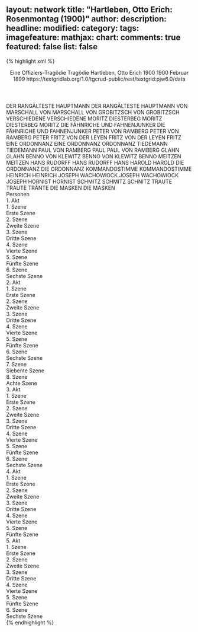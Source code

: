 layout: network
title: "Hartleben, Otto Erich: Rosenmontag (1900)"
author:
description:
headline:
modified:
category:
tags:
imagefeature:
mathjax:
chart:
comments: true
featured: false
list: false
---
{% highlight xml %}
<?xml-model href="https://raw.githubusercontent.com/DLiNa/project/master/rules/lina.rnc"?><?xml-model href="https://raw.githubusercontent.com/DLiNa/project/master/rules/lina.sch"?>
<play xmlns="http://lina.digital">
  <header>
    <title>Rosenmontag</title>
    <subtitle>Eine Offiziers-Tragödie</subtitle>
    <genretitle>Tragödie</genretitle>
    <author>Hartleben, Otto Erich</author>
    <date type="print" when="1898">1900</date>
    <date type="premiere" when="1900">1900</date>
    <date type="written" when="1899">Februar 1899</date>
    <source>https://textgridlab.org/1.0/tgcrud-public/rest/textgrid:pjw6.0/data</source>
  </header>
  <personae>
    <character>
      <name>DER RANGÄLTESTE HAUPTMANN</name>
      <alias xml:id="der_rangälteste_hauptmann">
        <name>DER RANGÄLTESTE HAUPTMANN</name>
      </alias>
    </character>
    <character>
      <name>VON MARSCHALL</name>
      <alias xml:id="von_marschall">
        <name>VON MARSCHALL</name>
      </alias>
    </character>
    <character>
      <name>VON GROBITZSCH</name>
      <alias xml:id="von_grobitzsch">
        <name>VON GROBITZSCH</name>
      </alias>
    </character>
    <character>
      <name>VERSCHIEDENE</name>
      <alias xml:id="verschiedene">
        <name>VERSCHIEDENE</name>
      </alias>
    </character>
    <character>
      <name>MORITZ DIESTERBEG</name>
      <alias xml:id="moritz_diesterbeg">
        <name>MORITZ DIESTERBEG</name>
      </alias>
      <alias xml:id="moritz">
        <name>MORITZ</name>
      </alias>
    </character>
    <character>
      <name>DIE FÄHNRICHE UND FAHNENJUNKER</name>
      <alias xml:id="die_fähnriche_und_fahnenjunker">
        <name>DIE FÄHNRICHE UND FAHNENJUNKER</name>
      </alias>
    </character>
    <character>
      <name>PETER VON RAMBERG</name>
      <alias xml:id="peter_von_ramberg">
        <name>PETER VON RAMBERG</name>
      </alias>
      <alias xml:id="peter">
        <name>PETER</name>
      </alias>
    </character>
    <character>
      <name>FRITZ VON DER LEYEN</name>
      <alias xml:id="fritz_von_der_leyen">
        <name>FRITZ VON DER LEYEN</name>
      </alias>
      <alias xml:id="fritz">
        <name>FRITZ</name>
      </alias>
    </character>
    <character>
      <name>EINE ORDONNANZ</name>
      <alias xml:id="eine_ordonnanz">
        <name>EINE ORDONNANZ</name>
      </alias>
      <alias xml:id="ordonnanz">
        <name>ORDONNANZ</name>
      </alias>
    </character>
    <character>
      <name>TIEDEMANN</name>
      <alias xml:id="tiedemann">
        <name>TIEDEMANN</name>
      </alias>
    </character>
    <character>
      <name>PAUL VON RAMBERG</name>
      <alias xml:id="paul">
        <name>PAUL</name>
      </alias>
      <alias xml:id="paul_von_ramberg">
        <name>PAUL VON RAMBERG</name>
      </alias>
    </character>
    <character>
      <name>GLAHN</name>
      <alias xml:id="glahn">
        <name>GLAHN</name>
      </alias>
    </character>
    <character>
      <name>BENNO VON KLEWITZ</name>
      <alias xml:id="benno_von_klewitz">
        <name>BENNO VON KLEWITZ</name>
      </alias>
      <alias xml:id="benno">
        <name>BENNO</name>
      </alias>
    </character>
    <character>
      <name>MEITZEN</name>
      <alias xml:id="meitzen">
        <name>MEITZEN</name>
      </alias>
    </character>
    <character>
      <name>HANS RUDORFF</name>
      <alias xml:id="hans_rudorff">
        <name>HANS RUDORFF</name>
      </alias>
      <alias xml:id="hans">
        <name>HANS</name>
      </alias>
    </character>
    <character>
      <name>HAROLD</name>
      <alias xml:id="harold">
        <name>HAROLD</name>
      </alias>
    </character>
    <character>
      <name>DIE ORDONNANZ</name>
      <alias xml:id="die_ordonnanz">
        <name>DIE ORDONNANZ</name>
      </alias>
    </character>
    <character>
      <name>KOMMANDOSTIMME</name>
      <alias xml:id="kommandostimme">
        <name>KOMMANDOSTIMME</name>
      </alias>
    </character>
    <character>
      <name>HEINRICH</name>
      <alias xml:id="heinrich">
        <name>HEINRICH</name>
      </alias>
    </character>
    <character>
      <name>JOSEPH WACHOWIOCK</name>
      <alias xml:id="joseph_wachowiock">
        <name>JOSEPH WACHOWIOCK</name>
      </alias>
      <alias xml:id="joseph">
        <name>JOSEPH</name>
      </alias>
    </character>
    <character>
      <name>HORNIST</name>
      <alias xml:id="hornist">
        <name>HORNIST</name>
      </alias>
    </character>
    <character>
      <name>SCHMITZ</name>
      <alias xml:id="schmitz">
        <name>SCHMITZ</name>
      </alias>
      <alias xml:id="schnitz">
        <name>SCHNITZ</name>
      </alias>
    </character>
    <character>
      <name>TRAUTE</name>
      <alias xml:id="traute">
        <name>TRAUTE</name>
      </alias>
      <alias xml:id="tränte">
        <name>TRÄNTE</name>
      </alias>
    </character>
    <character>
      <name>DIE MASKEN</name>
      <alias xml:id="die_masken">
        <name>DIE MASKEN</name>
      </alias>
    </character>
  </personae>
  <text>
    <div>
      <head>Personen</head>
    </div>
    <div>
      <head>1. Akt</head>
      <div>
        <head>1. Szene</head>
        <div>
          <head>Erste Szene</head>
          <sp who="#der_rangälteste_hauptmann">
            <amount n="3" unit="speech_acts"/>
            <amount n="95" unit="words"/>
            <amount n="1" unit="lines"/>
            <amount n="590" unit="chars"/>
          </sp>
          <sp who="#von_marschall">
            <amount n="6" unit="speech_acts"/>
            <amount n="269" unit="words"/>
            <amount n="3" unit="lines"/>
            <amount n="1615" unit="chars"/>
          </sp>
          <sp who="#von_grobitzsch">
            <amount n="1" unit="speech_acts"/>
          </sp>
          <sp who="#der_rangälteste_hauptmann #von_grobitzsch #verschiedene #moritz_diesterbeg #die_fähnriche_und_fahnenjunker">
            <amount n="1" unit="speech_acts"/>
            <amount n="1" unit="words"/>
            <amount n="1" unit="lines"/>
            <amount n="4" unit="chars"/>
          </sp>
          <sp who="#verschiedene">
            <amount n="1" unit="speech_acts"/>
            <amount n="1" unit="words"/>
            <amount n="1" unit="lines"/>
            <amount n="6" unit="chars"/>
          </sp>
          <sp who="#moritz_diesterbeg">
            <amount n="1" unit="speech_acts"/>
            <amount n="3" unit="words"/>
            <amount n="1" unit="lines"/>
            <amount n="18" unit="chars"/>
          </sp>
          <sp who="#die_fähnriche_und_fahnenjunker">
            <amount n="2" unit="speech_acts"/>
            <amount n="19" unit="words"/>
            <amount n="128" unit="chars"/>
          </sp>
        </div>
      </div>
      <div>
        <head>2. Szene</head>
        <div>
          <head>Zweite Szene</head>
          <sp who="#peter_von_ramberg">
            <amount n="1" unit="speech_acts"/>
            <amount n="1" unit="words"/>
            <amount n="1" unit="lines"/>
            <amount n="6" unit="chars"/>
          </sp>
          <sp who="#fritz_von_der_leyen">
            <amount n="1" unit="speech_acts"/>
          </sp>
          <sp who="#peter">
            <amount n="6" unit="speech_acts"/>
            <amount n="58" unit="words"/>
            <amount n="5" unit="lines"/>
            <amount n="332" unit="chars"/>
          </sp>
          <sp who="#fritz">
            <amount n="5" unit="speech_acts"/>
            <amount n="37" unit="words"/>
            <amount n="5" unit="lines"/>
            <amount n="205" unit="chars"/>
          </sp>
        </div>
      </div>
      <div>
        <head>3. Szene</head>
        <div>
          <head>Dritte Szene</head>
          <sp who="#von_grobitzsch">
            <amount n="8" unit="speech_acts"/>
            <amount n="99" unit="words"/>
            <amount n="7" unit="lines"/>
            <amount n="554" unit="chars"/>
          </sp>
          <sp who="#peter">
            <amount n="13" unit="speech_acts"/>
            <amount n="102" unit="words"/>
            <amount n="13" unit="lines"/>
            <amount n="628" unit="chars"/>
          </sp>
          <sp who="#eine_ordonnanz">
            <amount n="2" unit="speech_acts"/>
            <amount n="9" unit="words"/>
            <amount n="2" unit="lines"/>
            <amount n="51" unit="chars"/>
          </sp>
          <sp who="#ordonnanz">
            <amount n="2" unit="speech_acts"/>
            <amount n="1" unit="words"/>
            <amount n="1" unit="lines"/>
            <amount n="6" unit="chars"/>
          </sp>
          <sp who="#tiedemann">
            <amount n="3" unit="speech_acts"/>
            <amount n="16" unit="words"/>
            <amount n="2" unit="lines"/>
            <amount n="87" unit="chars"/>
          </sp>
          <sp who="#moritz">
            <amount n="7" unit="speech_acts"/>
            <amount n="74" unit="words"/>
            <amount n="6" unit="lines"/>
            <amount n="374" unit="chars"/>
          </sp>
          <sp who="#paul">
            <amount n="7" unit="speech_acts"/>
            <amount n="83" unit="words"/>
            <amount n="5" unit="lines"/>
            <amount n="468" unit="chars"/>
          </sp>
          <sp who="#glahn">
            <amount n="4" unit="speech_acts"/>
            <amount n="32" unit="words"/>
            <amount n="4" unit="lines"/>
            <amount n="175" unit="chars"/>
          </sp>
          <sp who="#von_marschall">
            <amount n="5" unit="speech_acts"/>
            <amount n="53" unit="words"/>
            <amount n="3" unit="lines"/>
            <amount n="336" unit="chars"/>
          </sp>
          <sp who="#glahn #von_grobitzsch">
            <amount n="1" unit="speech_acts"/>
            <amount n="8" unit="words"/>
            <amount n="1" unit="lines"/>
            <amount n="53" unit="chars"/>
          </sp>
          <sp who="#benno_von_klewitz">
            <amount n="1" unit="speech_acts"/>
            <amount n="29" unit="words"/>
            <amount n="163" unit="chars"/>
          </sp>
          <sp who="#meitzen">
            <amount n="7" unit="speech_acts"/>
            <amount n="45" unit="words"/>
            <amount n="6" unit="lines"/>
            <amount n="295" unit="chars"/>
          </sp>
          <sp who="#benno">
            <amount n="4" unit="speech_acts"/>
            <amount n="35" unit="words"/>
            <amount n="3" unit="lines"/>
            <amount n="216" unit="chars"/>
          </sp>
        </div>
      </div>
      <div>
        <head>4. Szene</head>
        <div>
          <head>Vierte Szene</head>
          <sp who="#von_grobitzsch">
            <amount n="13" unit="speech_acts"/>
            <amount n="208" unit="words"/>
            <amount n="9" unit="lines"/>
            <amount n="1202" unit="chars"/>
          </sp>
          <sp who="#von_marschall">
            <amount n="13" unit="speech_acts"/>
            <amount n="222" unit="words"/>
            <amount n="9" unit="lines"/>
            <amount n="1225" unit="chars"/>
          </sp>
          <sp who="#glahn">
            <amount n="4" unit="speech_acts"/>
            <amount n="61" unit="words"/>
            <amount n="2" unit="lines"/>
            <amount n="381" unit="chars"/>
          </sp>
        </div>
      </div>
      <div>
        <head>5. Szene</head>
        <div>
          <head>Fünfte Szene</head>
          <sp who="#hans_rudorff">
            <amount n="1" unit="speech_acts"/>
            <amount n="45" unit="words"/>
            <amount n="307" unit="chars"/>
          </sp>
          <sp who="#von_marschall">
            <amount n="6" unit="speech_acts"/>
            <amount n="46" unit="words"/>
            <amount n="5" unit="lines"/>
            <amount n="282" unit="chars"/>
          </sp>
          <sp who="#hans">
            <amount n="25" unit="speech_acts"/>
            <amount n="283" unit="words"/>
            <amount n="18" unit="lines"/>
            <amount n="1557" unit="chars"/>
          </sp>
          <sp who="#glahn">
            <amount n="3" unit="speech_acts"/>
            <amount n="8" unit="words"/>
            <amount n="3" unit="lines"/>
            <amount n="58" unit="chars"/>
          </sp>
          <sp who="#von_grobitzsch">
            <amount n="9" unit="speech_acts"/>
            <amount n="86" unit="words"/>
            <amount n="8" unit="lines"/>
            <amount n="483" unit="chars"/>
          </sp>
          <sp who="#peter">
            <amount n="10" unit="speech_acts"/>
            <amount n="123" unit="words"/>
            <amount n="8" unit="lines"/>
            <amount n="690" unit="chars"/>
          </sp>
          <sp who="#paul">
            <amount n="4" unit="speech_acts"/>
            <amount n="46" unit="words"/>
            <amount n="4" unit="lines"/>
            <amount n="252" unit="chars"/>
          </sp>
          <sp who="#eine_ordonnanz">
            <amount n="2" unit="speech_acts"/>
            <amount n="6" unit="words"/>
            <amount n="1" unit="lines"/>
            <amount n="36" unit="chars"/>
          </sp>
          <sp who="#moritz">
            <amount n="14" unit="speech_acts"/>
            <amount n="241" unit="words"/>
            <amount n="10" unit="lines"/>
            <amount n="1388" unit="chars"/>
          </sp>
          <sp who="#benno">
            <amount n="8" unit="speech_acts"/>
            <amount n="85" unit="words"/>
            <amount n="7" unit="lines"/>
            <amount n="492" unit="chars"/>
          </sp>
          <sp who="#ordonnanz">
            <amount n="2" unit="speech_acts"/>
          </sp>
          <sp who="#meitzen">
            <amount n="1" unit="speech_acts"/>
            <amount n="7" unit="words"/>
            <amount n="1" unit="lines"/>
            <amount n="42" unit="chars"/>
          </sp>
          <sp who="#harold">
            <amount n="6" unit="speech_acts"/>
            <amount n="62" unit="words"/>
            <amount n="5" unit="lines"/>
            <amount n="341" unit="chars"/>
          </sp>
          <sp who="#von_marschall #hans #von_grobitzsch">
            <amount n="1" unit="speech_acts"/>
          </sp>
          <sp who="#von_marschall #glahn">
            <amount n="2" unit="speech_acts"/>
            <amount n="5" unit="words"/>
            <amount n="2" unit="lines"/>
            <amount n="41" unit="chars"/>
          </sp>
        </div>
      </div>
      <div>
        <head>6. Szene</head>
        <div>
          <head>Sechste Szene</head>
          <sp who="#harold">
            <amount n="7" unit="speech_acts"/>
            <amount n="154" unit="words"/>
            <amount n="4" unit="lines"/>
            <amount n="873" unit="chars"/>
          </sp>
          <sp who="#meitzen">
            <amount n="1" unit="speech_acts"/>
            <amount n="13" unit="words"/>
            <amount n="1" unit="lines"/>
            <amount n="86" unit="chars"/>
          </sp>
          <sp who="#hans">
            <amount n="33" unit="speech_acts"/>
            <amount n="814" unit="words"/>
            <amount n="21" unit="lines"/>
            <amount n="4636" unit="chars"/>
          </sp>
          <sp who="#moritz">
            <amount n="12" unit="speech_acts"/>
            <amount n="85" unit="words"/>
            <amount n="11" unit="lines"/>
            <amount n="493" unit="chars"/>
          </sp>
          <sp who="#peter">
            <amount n="18" unit="speech_acts"/>
            <amount n="135" unit="words"/>
            <amount n="17" unit="lines"/>
            <amount n="791" unit="chars"/>
          </sp>
          <sp who="#ordonnanz">
            <amount n="6" unit="speech_acts"/>
            <amount n="15" unit="words"/>
            <amount n="3" unit="lines"/>
            <amount n="86" unit="chars"/>
          </sp>
          <sp who="#paul">
            <amount n="13" unit="speech_acts"/>
            <amount n="80" unit="words"/>
            <amount n="12" unit="lines"/>
            <amount n="442" unit="chars"/>
          </sp>
          <sp who="#die_ordonnanz">
            <amount n="2" unit="speech_acts"/>
            <amount n="2" unit="words"/>
            <amount n="1" unit="lines"/>
            <amount n="14" unit="chars"/>
          </sp>
          <sp who="#peter #paul">
            <amount n="2" unit="speech_acts"/>
            <amount n="3" unit="words"/>
            <amount n="2" unit="lines"/>
            <amount n="14" unit="chars"/>
          </sp>
          <sp who="#harold #meitzen #moritz #peter #paul #ordonnanz">
            <amount n="5" unit="speech_acts"/>
            <amount n="31" unit="words"/>
            <amount n="4" unit="lines"/>
            <amount n="211" unit="chars"/>
          </sp>
          <sp who="#kommandostimme">
            <amount n="1" unit="speech_acts"/>
            <amount n="2" unit="words"/>
            <amount n="1" unit="lines"/>
            <amount n="14" unit="chars"/>
          </sp>
        </div>
      </div>
    </div>
    <div>
      <head>2. Akt</head>
      <div>
        <head>1. Szene</head>
        <div>
          <head>Erste Szene</head>
          <sp who="#hans">
            <amount n="11" unit="speech_acts"/>
            <amount n="248" unit="words"/>
            <amount n="6" unit="lines"/>
            <amount n="1347" unit="chars"/>
          </sp>
          <sp who="#heinrich">
            <amount n="10" unit="speech_acts"/>
            <amount n="26" unit="words"/>
            <amount n="6" unit="lines"/>
            <amount n="176" unit="chars"/>
          </sp>
        </div>
      </div>
      <div>
        <head>2. Szene</head>
        <div>
          <head>Zweite Szene</head>
          <sp who="#heinrich">
            <amount n="8" unit="speech_acts"/>
            <amount n="91" unit="words"/>
            <amount n="5" unit="lines"/>
            <amount n="467" unit="chars"/>
          </sp>
          <sp who="#joseph_wachowiock">
            <amount n="1" unit="speech_acts"/>
            <amount n="8" unit="words"/>
            <amount n="1" unit="lines"/>
            <amount n="39" unit="chars"/>
          </sp>
          <sp who="#joseph">
            <amount n="7" unit="speech_acts"/>
            <amount n="51" unit="words"/>
            <amount n="6" unit="lines"/>
            <amount n="273" unit="chars"/>
          </sp>
        </div>
      </div>
      <div>
        <head>3. Szene</head>
        <div>
          <head>Dritte Szene</head>
          <sp who="#peter">
            <amount n="3" unit="speech_acts"/>
            <amount n="33" unit="words"/>
            <amount n="1" unit="lines"/>
            <amount n="217" unit="chars"/>
          </sp>
          <sp who="#hans">
            <amount n="12" unit="speech_acts"/>
            <amount n="278" unit="words"/>
            <amount n="8" unit="lines"/>
            <amount n="1677" unit="chars"/>
          </sp>
          <sp who="#von_marschall">
            <amount n="6" unit="speech_acts"/>
            <amount n="47" unit="words"/>
            <amount n="6" unit="lines"/>
            <amount n="303" unit="chars"/>
          </sp>
          <sp who="#hornist">
            <amount n="2" unit="speech_acts"/>
          </sp>
          <sp who="#peter #von_marschall #benno #paul #heinrich #schmitz #harold #moritz">
            <amount n="3" unit="speech_acts"/>
            <amount n="11" unit="words"/>
            <amount n="2" unit="lines"/>
            <amount n="73" unit="chars"/>
          </sp>
          <sp who="#heinrich">
            <amount n="1" unit="speech_acts"/>
            <amount n="22" unit="words"/>
            <amount n="123" unit="chars"/>
          </sp>
          <sp who="#peter #paul">
            <amount n="1" unit="speech_acts"/>
          </sp>
          <sp who="#benno">
            <amount n="2" unit="speech_acts"/>
            <amount n="52" unit="words"/>
            <amount n="1" unit="lines"/>
            <amount n="325" unit="chars"/>
          </sp>
          <sp who="#schmitz">
            <amount n="9" unit="speech_acts"/>
            <amount n="378" unit="words"/>
            <amount n="5" unit="lines"/>
            <amount n="2205" unit="chars"/>
          </sp>
          <sp who="#paul">
            <amount n="1" unit="speech_acts"/>
          </sp>
          <sp who="#peter #benno #paul #heinrich #schmitz #harold #moritz">
            <amount n="1" unit="speech_acts"/>
          </sp>
          <sp who="#harold #moritz">
            <amount n="1" unit="speech_acts"/>
            <amount n="2" unit="words"/>
            <amount n="1" unit="lines"/>
            <amount n="15" unit="chars"/>
          </sp>
        </div>
      </div>
      <div>
        <head>4. Szene</head>
        <div>
          <head>Vierte Szene</head>
          <sp who="#paul #hans">
            <amount n="1" unit="speech_acts"/>
          </sp>
          <sp who="#peter">
            <amount n="7" unit="speech_acts"/>
            <amount n="179" unit="words"/>
            <amount n="3" unit="lines"/>
            <amount n="1029" unit="chars"/>
          </sp>
          <sp who="#schmitz">
            <amount n="6" unit="speech_acts"/>
            <amount n="81" unit="words"/>
            <amount n="4" unit="lines"/>
            <amount n="501" unit="chars"/>
          </sp>
          <sp who="#hans">
            <amount n="4" unit="speech_acts"/>
            <amount n="38" unit="words"/>
            <amount n="3" unit="lines"/>
            <amount n="206" unit="chars"/>
          </sp>
          <sp who="#paul">
            <amount n="1" unit="speech_acts"/>
            <amount n="3" unit="words"/>
            <amount n="1" unit="lines"/>
            <amount n="28" unit="chars"/>
          </sp>
        </div>
      </div>
      <div>
        <head>5. Szene</head>
        <div>
          <head>Fünfte Szene</head>
          <sp who="#hans">
            <amount n="31" unit="speech_acts"/>
            <amount n="907" unit="words"/>
            <amount n="18" unit="lines"/>
            <amount n="5089" unit="chars"/>
          </sp>
          <sp who="#schmitz">
            <amount n="29" unit="speech_acts"/>
            <amount n="735" unit="words"/>
            <amount n="17" unit="lines"/>
            <amount n="3921" unit="chars"/>
          </sp>
          <sp who="#schnitz">
            <amount n="1" unit="speech_acts"/>
            <amount n="2" unit="words"/>
            <amount n="1" unit="lines"/>
            <amount n="14" unit="chars"/>
          </sp>
        </div>
      </div>
      <div>
        <head>6. Szene</head>
        <div>
          <head>Sechste Szene</head>
          <sp who="#moritz">
            <amount n="3" unit="speech_acts"/>
            <amount n="40" unit="words"/>
            <amount n="2" unit="lines"/>
            <amount n="259" unit="chars"/>
          </sp>
          <sp who="#schmitz">
            <amount n="3" unit="speech_acts"/>
            <amount n="106" unit="words"/>
            <amount n="572" unit="chars"/>
          </sp>
          <sp who="#hans">
            <amount n="3" unit="speech_acts"/>
            <amount n="76" unit="words"/>
            <amount n="1" unit="lines"/>
            <amount n="429" unit="chars"/>
          </sp>
        </div>
      </div>
      <div>
        <head>7. Szene</head>
        <div>
          <head>Siebente Szene</head>
          <sp who="#moritz">
            <amount n="12" unit="speech_acts"/>
            <amount n="200" unit="words"/>
            <amount n="8" unit="lines"/>
            <amount n="1083" unit="chars"/>
          </sp>
          <sp who="#peter #paul_von_ramberg">
            <amount n="1" unit="speech_acts"/>
          </sp>
          <sp who="#peter">
            <amount n="20" unit="speech_acts"/>
            <amount n="347" unit="words"/>
            <amount n="11" unit="lines"/>
            <amount n="1922" unit="chars"/>
          </sp>
          <sp who="#paul">
            <amount n="20" unit="speech_acts"/>
            <amount n="435" unit="words"/>
            <amount n="11" unit="lines"/>
            <amount n="2382" unit="chars"/>
          </sp>
          <sp who="#peter #paul">
            <amount n="1" unit="speech_acts"/>
          </sp>
          <sp who="#harold">
            <amount n="18" unit="speech_acts"/>
            <amount n="306" unit="words"/>
            <amount n="13" unit="lines"/>
            <amount n="1736" unit="chars"/>
          </sp>
        </div>
      </div>
      <div>
        <head>8. Szene</head>
        <div>
          <head>Achte Szene</head>
          <sp who="#hans">
            <amount n="12" unit="speech_acts"/>
            <amount n="280" unit="words"/>
            <amount n="8" unit="lines"/>
            <amount n="1592" unit="chars"/>
          </sp>
          <sp who="#peter">
            <amount n="5" unit="speech_acts"/>
            <amount n="32" unit="words"/>
            <amount n="5" unit="lines"/>
            <amount n="170" unit="chars"/>
          </sp>
          <sp who="#paul">
            <amount n="3" unit="speech_acts"/>
            <amount n="28" unit="words"/>
            <amount n="2" unit="lines"/>
            <amount n="167" unit="chars"/>
          </sp>
          <sp who="#harold">
            <amount n="5" unit="speech_acts"/>
            <amount n="95" unit="words"/>
            <amount n="2" unit="lines"/>
            <amount n="532" unit="chars"/>
          </sp>
          <sp who="#peter #paul">
            <amount n="1" unit="speech_acts"/>
            <amount n="5" unit="words"/>
            <amount n="1" unit="lines"/>
            <amount n="27" unit="chars"/>
          </sp>
          <sp who="#heinrich">
            <amount n="3" unit="speech_acts"/>
            <amount n="9" unit="words"/>
            <amount n="1" unit="lines"/>
            <amount n="45" unit="chars"/>
          </sp>
        </div>
      </div>
    </div>
    <div>
      <head>3. Akt</head>
      <div>
        <head>1. Szene</head>
        <div>
          <head>Erste Szene</head>
          <sp who="#hans">
            <amount n="30" unit="speech_acts"/>
            <amount n="371" unit="words"/>
            <amount n="23" unit="lines"/>
            <amount n="2035" unit="chars"/>
          </sp>
          <sp who="#heinrich">
            <amount n="29" unit="speech_acts"/>
            <amount n="125" unit="words"/>
            <amount n="19" unit="lines"/>
            <amount n="777" unit="chars"/>
          </sp>
          <sp who="#eine_ordonnanz">
            <amount n="1" unit="speech_acts"/>
          </sp>
        </div>
      </div>
      <div>
        <head>2. Szene</head>
        <div>
          <head>Zweite Szene</head>
          <sp who="#harold">
            <amount n="28" unit="speech_acts"/>
            <amount n="405" unit="words"/>
            <amount n="22" unit="lines"/>
            <amount n="2275" unit="chars"/>
          </sp>
          <sp who="#hans">
            <amount n="27" unit="speech_acts"/>
            <amount n="679" unit="words"/>
            <amount n="12" unit="lines"/>
            <amount n="3741" unit="chars"/>
          </sp>
        </div>
      </div>
      <div>
        <head>3. Szene</head>
        <div>
          <head>Dritte Szene</head>
          <sp who="#heinrich">
            <amount n="2" unit="speech_acts"/>
          </sp>
          <sp who="#traute">
            <amount n="2" unit="speech_acts"/>
          </sp>
          <sp who="#harold">
            <amount n="2" unit="speech_acts"/>
            <amount n="57" unit="words"/>
            <amount n="294" unit="chars"/>
          </sp>
          <sp who="#hans">
            <amount n="2" unit="speech_acts"/>
            <amount n="20" unit="words"/>
            <amount n="110" unit="chars"/>
          </sp>
        </div>
      </div>
      <div>
        <head>4. Szene</head>
        <div>
          <head>Vierte Szene</head>
          <sp who="#hans">
            <amount n="33" unit="speech_acts"/>
            <amount n="410" unit="words"/>
            <amount n="22" unit="lines"/>
            <amount n="2235" unit="chars"/>
          </sp>
          <sp who="#traute">
            <amount n="31" unit="speech_acts"/>
            <amount n="343" unit="words"/>
            <amount n="21" unit="lines"/>
            <amount n="1882" unit="chars"/>
          </sp>
          <sp who="#heinrich">
            <amount n="4" unit="speech_acts"/>
            <amount n="6" unit="words"/>
            <amount n="1" unit="lines"/>
            <amount n="36" unit="chars"/>
          </sp>
        </div>
      </div>
      <div>
        <head>5. Szene</head>
        <div>
          <head>Fünfte Szene</head>
          <sp who="#von_grobitzsch">
            <amount n="23" unit="speech_acts"/>
            <amount n="537" unit="words"/>
            <amount n="12" unit="lines"/>
            <amount n="3099" unit="chars"/>
          </sp>
          <sp who="#hans">
            <amount n="20" unit="speech_acts"/>
            <amount n="360" unit="words"/>
            <amount n="12" unit="lines"/>
            <amount n="2074" unit="chars"/>
          </sp>
          <sp who="#traute">
            <amount n="2" unit="speech_acts"/>
            <amount n="29" unit="words"/>
            <amount n="1" unit="lines"/>
            <amount n="167" unit="chars"/>
          </sp>
        </div>
      </div>
      <div>
        <head>6. Szene</head>
        <div>
          <head>Sechste Szene</head>
          <sp who="#hans">
            <amount n="17" unit="speech_acts"/>
            <amount n="309" unit="words"/>
            <amount n="10" unit="lines"/>
            <amount n="1690" unit="chars"/>
          </sp>
          <sp who="#traute">
            <amount n="16" unit="speech_acts"/>
            <amount n="970" unit="words"/>
            <amount n="10" unit="lines"/>
            <amount n="5121" unit="chars"/>
          </sp>
        </div>
      </div>
    </div>
    <div>
      <head>4. Akt</head>
      <div>
        <head>1. Szene</head>
        <div>
          <head>Erste Szene</head>
          <sp who="#hans">
            <amount n="58" unit="speech_acts"/>
            <amount n="1237" unit="words"/>
            <amount n="38" unit="lines"/>
            <amount n="6557" unit="chars"/>
          </sp>
          <sp who="#harold">
            <amount n="54" unit="speech_acts"/>
            <amount n="1330" unit="words"/>
            <amount n="33" unit="lines"/>
            <amount n="7427" unit="chars"/>
          </sp>
          <sp who="#heinrich">
            <amount n="5" unit="speech_acts"/>
            <amount n="11" unit="words"/>
            <amount n="3" unit="lines"/>
            <amount n="73" unit="chars"/>
          </sp>
        </div>
      </div>
      <div>
        <head>2. Szene</head>
        <div>
          <head>Zweite Szene</head>
          <sp who="#hans">
            <amount n="16" unit="speech_acts"/>
            <amount n="170" unit="words"/>
            <amount n="13" unit="lines"/>
            <amount n="912" unit="chars"/>
          </sp>
          <sp who="#moritz #benno">
            <amount n="3" unit="speech_acts"/>
            <amount n="27" unit="words"/>
            <amount n="170" unit="chars"/>
          </sp>
          <sp who="#moritz">
            <amount n="13" unit="speech_acts"/>
            <amount n="294" unit="words"/>
            <amount n="6" unit="lines"/>
            <amount n="1645" unit="chars"/>
          </sp>
          <sp who="#benno">
            <amount n="11" unit="speech_acts"/>
            <amount n="78" unit="words"/>
            <amount n="9" unit="lines"/>
            <amount n="445" unit="chars"/>
          </sp>
        </div>
      </div>
      <div>
        <head>3. Szene</head>
        <div>
          <head>Dritte Szene</head>
          <sp who="#traute">
            <amount n="35" unit="speech_acts"/>
            <amount n="590" unit="words"/>
            <amount n="29" unit="lines"/>
            <amount n="3169" unit="chars"/>
          </sp>
          <sp who="#hans">
            <amount n="36" unit="speech_acts"/>
            <amount n="854" unit="words"/>
            <amount n="24" unit="lines"/>
            <amount n="4642" unit="chars"/>
          </sp>
          <sp who="#tränte">
            <amount n="1" unit="speech_acts"/>
            <amount n="7" unit="words"/>
            <amount n="1" unit="lines"/>
            <amount n="27" unit="chars"/>
          </sp>
        </div>
      </div>
      <div>
        <head>4. Szene</head>
        <div>
          <head>Vierte Szene</head>
          <sp who="#traute">
            <amount n="2" unit="speech_acts"/>
            <amount n="15" unit="words"/>
            <amount n="2" unit="lines"/>
            <amount n="87" unit="chars"/>
          </sp>
          <sp who="#hans">
            <amount n="10" unit="speech_acts"/>
            <amount n="153" unit="words"/>
            <amount n="8" unit="lines"/>
            <amount n="821" unit="chars"/>
          </sp>
          <sp who="#die_masken">
            <amount n="4" unit="speech_acts"/>
            <amount n="99" unit="words"/>
            <amount n="8" unit="lines"/>
            <amount n="542" unit="chars"/>
          </sp>
          <sp who="#harold">
            <amount n="5" unit="speech_acts"/>
            <amount n="49" unit="words"/>
            <amount n="3" unit="lines"/>
            <amount n="245" unit="chars"/>
          </sp>
        </div>
      </div>
      <div>
        <head>5. Szene</head>
        <div>
          <head>Fünfte Szene</head>
          <sp who="#hans">
            <amount n="2" unit="speech_acts"/>
            <amount n="236" unit="words"/>
            <amount n="1" unit="lines"/>
            <amount n="1272" unit="chars"/>
          </sp>
          <sp who="#traute">
            <amount n="1" unit="speech_acts"/>
            <amount n="12" unit="words"/>
            <amount n="1" unit="lines"/>
            <amount n="57" unit="chars"/>
          </sp>
        </div>
      </div>
    </div>
    <div>
      <head>5. Akt</head>
      <div>
        <head>1. Szene</head>
        <div>
          <head>Erste Szene</head>
          <sp who="#glahn">
            <amount n="4" unit="speech_acts"/>
            <amount n="11" unit="words"/>
            <amount n="2" unit="lines"/>
            <amount n="53" unit="chars"/>
          </sp>
          <sp who="#von_marschall">
            <amount n="11" unit="speech_acts"/>
            <amount n="336" unit="words"/>
            <amount n="4" unit="lines"/>
            <amount n="2025" unit="chars"/>
          </sp>
          <sp who="#benno">
            <amount n="2" unit="speech_acts"/>
            <amount n="2" unit="words"/>
            <amount n="2" unit="lines"/>
            <amount n="21" unit="chars"/>
          </sp>
          <sp who="#glahn #peter #paul">
            <amount n="2" unit="speech_acts"/>
            <amount n="6" unit="words"/>
            <amount n="2" unit="lines"/>
            <amount n="41" unit="chars"/>
          </sp>
          <sp who="#moritz">
            <amount n="5" unit="speech_acts"/>
            <amount n="92" unit="words"/>
            <amount n="3" unit="lines"/>
            <amount n="537" unit="chars"/>
          </sp>
          <sp who="#peter">
            <amount n="3" unit="speech_acts"/>
            <amount n="23" unit="words"/>
            <amount n="3" unit="lines"/>
            <amount n="135" unit="chars"/>
          </sp>
          <sp who="#paul">
            <amount n="1" unit="speech_acts"/>
            <amount n="16" unit="words"/>
            <amount n="1" unit="lines"/>
            <amount n="81" unit="chars"/>
          </sp>
          <sp who="#peter #paul">
            <amount n="1" unit="speech_acts"/>
            <amount n="2" unit="words"/>
            <amount n="1" unit="lines"/>
            <amount n="10" unit="chars"/>
          </sp>
        </div>
      </div>
      <div>
        <head>2. Szene</head>
        <div>
          <head>Zweite Szene</head>
          <sp who="#moritz">
            <amount n="5" unit="speech_acts"/>
            <amount n="62" unit="words"/>
            <amount n="3" unit="lines"/>
            <amount n="352" unit="chars"/>
          </sp>
          <sp who="#paul">
            <amount n="6" unit="speech_acts"/>
            <amount n="58" unit="words"/>
            <amount n="5" unit="lines"/>
            <amount n="286" unit="chars"/>
          </sp>
          <sp who="#glahn">
            <amount n="1" unit="speech_acts"/>
            <amount n="21" unit="words"/>
            <amount n="111" unit="chars"/>
          </sp>
          <sp who="#fritz_von_der_leyen">
            <amount n="1" unit="speech_acts"/>
            <amount n="45" unit="words"/>
            <amount n="257" unit="chars"/>
          </sp>
          <sp who="#peter">
            <amount n="6" unit="speech_acts"/>
            <amount n="90" unit="words"/>
            <amount n="4" unit="lines"/>
            <amount n="525" unit="chars"/>
          </sp>
          <sp who="#fritz">
            <amount n="9" unit="speech_acts"/>
            <amount n="176" unit="words"/>
            <amount n="6" unit="lines"/>
            <amount n="961" unit="chars"/>
          </sp>
          <sp who="#peter #paul">
            <amount n="3" unit="speech_acts"/>
            <amount n="1" unit="words"/>
            <amount n="1" unit="lines"/>
            <amount n="11" unit="chars"/>
          </sp>
          <sp who="#von_grobitzsch">
            <amount n="1" unit="speech_acts"/>
            <amount n="360" unit="words"/>
            <amount n="2033" unit="chars"/>
          </sp>
          <sp who="#benno">
            <amount n="1" unit="speech_acts"/>
            <amount n="2" unit="words"/>
            <amount n="1" unit="lines"/>
            <amount n="24" unit="chars"/>
          </sp>
        </div>
      </div>
      <div>
        <head>3. Szene</head>
        <div>
          <head>Dritte Szene</head>
          <sp who="#moritz">
            <amount n="2" unit="speech_acts"/>
            <amount n="9" unit="words"/>
            <amount n="2" unit="lines"/>
            <amount n="54" unit="chars"/>
          </sp>
          <sp who="#benno">
            <amount n="1" unit="speech_acts"/>
            <amount n="18" unit="words"/>
            <amount n="113" unit="chars"/>
          </sp>
          <sp who="#glahn">
            <amount n="1" unit="speech_acts"/>
            <amount n="14" unit="words"/>
            <amount n="1" unit="lines"/>
            <amount n="80" unit="chars"/>
          </sp>
          <sp who="#peter">
            <amount n="1" unit="speech_acts"/>
            <amount n="6" unit="words"/>
            <amount n="1" unit="lines"/>
            <amount n="28" unit="chars"/>
          </sp>
          <sp who="#paul">
            <amount n="1" unit="speech_acts"/>
            <amount n="2" unit="words"/>
            <amount n="1" unit="lines"/>
            <amount n="5" unit="chars"/>
          </sp>
        </div>
      </div>
      <div>
        <head>4. Szene</head>
        <div>
          <head>Vierte Szene</head>
          <sp who="#hans">
            <amount n="7" unit="speech_acts"/>
            <amount n="305" unit="words"/>
            <amount n="2" unit="lines"/>
            <amount n="1825" unit="chars"/>
          </sp>
          <sp who="#glahn">
            <amount n="1" unit="speech_acts"/>
            <amount n="5" unit="words"/>
            <amount n="1" unit="lines"/>
            <amount n="29" unit="chars"/>
          </sp>
          <sp who="#peter">
            <amount n="4" unit="speech_acts"/>
            <amount n="120" unit="words"/>
            <amount n="1" unit="lines"/>
            <amount n="696" unit="chars"/>
          </sp>
          <sp who="#paul">
            <amount n="1" unit="speech_acts"/>
            <amount n="6" unit="words"/>
            <amount n="1" unit="lines"/>
            <amount n="40" unit="chars"/>
          </sp>
          <sp who="#peter #paul">
            <amount n="1" unit="speech_acts"/>
          </sp>
          <sp who="#moritz #benno">
            <amount n="1" unit="speech_acts"/>
            <amount n="10" unit="words"/>
            <amount n="1" unit="lines"/>
            <amount n="50" unit="chars"/>
          </sp>
        </div>
      </div>
      <div>
        <head>5. Szene</head>
        <div>
          <head>Fünfte Szene</head>
          <sp who="#hans">
            <amount n="23" unit="speech_acts"/>
            <amount n="541" unit="words"/>
            <amount n="12" unit="lines"/>
            <amount n="2827" unit="chars"/>
          </sp>
          <sp who="#traute">
            <amount n="22" unit="speech_acts"/>
            <amount n="535" unit="words"/>
            <amount n="12" unit="lines"/>
            <amount n="2806" unit="chars"/>
          </sp>
        </div>
      </div>
      <div>
        <head>6. Szene</head>
        <div>
          <head>Sechste Szene</head>
          <sp who="#heinrich">
            <amount n="6" unit="speech_acts"/>
            <amount n="69" unit="words"/>
            <amount n="5" unit="lines"/>
            <amount n="353" unit="chars"/>
          </sp>
          <sp who="#joseph">
            <amount n="4" unit="speech_acts"/>
            <amount n="24" unit="words"/>
            <amount n="4" unit="lines"/>
            <amount n="136" unit="chars"/>
          </sp>
          <sp who="#harold">
            <amount n="1" unit="speech_acts"/>
            <amount n="31" unit="words"/>
            <amount n="161" unit="chars"/>
          </sp>
        </div>
      </div>
    </div>
  </text>
</play>
{% endhighlight %}